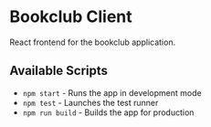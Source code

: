 # Bookclub Client

React frontend for the bookclub application.

## Available Scripts

- `npm start` - Runs the app in development mode
- `npm test` - Launches the test runner
- `npm run build` - Builds the app for production